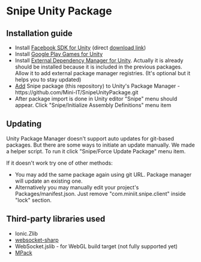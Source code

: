 # Snipe Unity Package


## Installation guide

<ul>
<li> Install <a href="https://developers.facebook.com/docs/unity/">Facebook SDK for Unity</a> (direct <a href="https://origincache.facebook.com/developers/resources/?id=FacebookSDK-current.zip">download link</a>)
<li> Install <a href="https://github.com/playgameservices/play-games-plugin-for-unity">Google Play Games for Unity</a>
<li> Install <a href="https://github.com/googlesamples/unity-jar-resolver/blob/master/external-dependency-manager-latest.unitypackage">External Dependency Manager for Unity</a>. Actually it is already should be installed because it is included in the previous packages.<br />
Allow it to add external package manager registries. (It's optional but it helps you to stay updated)
<li> <a href="https://docs.unity3d.com/Manual/upm-ui-giturl.html">Add</a> Snipe package (this repository) to Unity's Package Manager - https://github.com/Mini-IT/SnipeUnityPackage.git
<li> After package import is done in Unity editor "Snipe" menu should appear. Click "Snipe/Initialize Assembly Definitions" menu item
</ul>

## Updating

<p>
Unity Package Manager doesn't support auto updates for git-based packages. But there are some ways to initiate an update manually. We made a helper script. To run it click "Snipe/Force Update Package" menu item.
</p><p>
If it doesn't work try one of other methods:
</p>
<ul>
<li> You may add the same package again using git URL. Package manager will update an existing one.
<li> Alternatively you may manually edit your project's Packages/manifest.json. Just remove "com.miniit.snipe.client" inside "lock" section.
</ul>

## Third-party libraries used

<ul>
<li> Ionic.Zlib
<li> <a href="https://github.com/sta/websocket-sharp">websocket-sharp</a>
<li> WebSocket.jslib - for WebGL build target  (not fully supported yet)
<li> <a href="https://github.com/caesay/MPack">MPack</a>
</ul>
